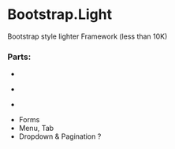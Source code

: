 # Bootstrap.Light

Bootstrap style lighter Framework (less than 10K)

### Parts:

- ~~~Grid~~~
- ~~~Typo, Tables~~~, Forms, Alerts
- ~~~Buttons~~~, Labels, Badges
- Forms
- Menu, Tab
- Dropdown & Pagination ?